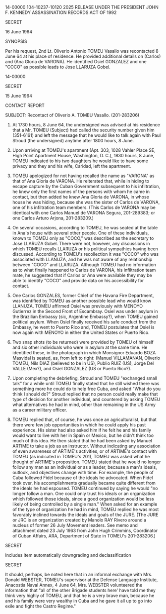 14-00000
104-10237-10120
2025 RELEASE UNDER THE PRESIDENT JOHN F. KENNEDY ASSASSINATION RECORDS ACT OF 1992

SECRET

16 June 1964

SYNOPSIS

Per his request, 2nd Lt. Oliverio Antonio TOMEU Vasallo was recontacted 8 June 64 at his place of residence. He provided additional details on (Carlos) and (Ana Gloria de VARONA). He identified Osiel GONZALEZ and one "COCO" as possible leads to Jose LLARUZA Gobel.

14-00000

SECRET

15 June 1964

CONTACT REPORT

SUBJECT: Recontact of Oliverio A. TOMEU Vasallo. (201-283206)

1. At 1730 hours, 8 June 64, the undersigned was advised at his residence that a Mr. TOMEU (Subject) had called the security number given him (351-6161) and left the message that he would like to talk again with Paul Stroud (the undersigned) anytime after 1800 hours, 8 June.

2. Upon arriving at TOMEU's apartment (Apt. 303, 1028 Vahler Place SE, High Point Apartment House, Washington, D. C.), 1830 hours, 8 June, TOMEU indicated to his two daughters he would like to have some privacy and they and his wife, Caridad, left the apartment.

3. TOMEU apologized for not having recalled the name as "VARONA" as that of Ana Gloria de VARONA. He reiterated that, while in hiding to escape capture by the Cuban Government subsequent to his infiltration, he knew only the first names of the persons with whom he came in contact, but then added he knew Ana Gloria de VARONA, in whose house he was hiding, because she was the sister of Carlos de VARONA, one of his infiltration team members. (This Carlos de VARONA may be identical with one Carlos Manuel de VARONA Segura, 201-289383; or one Carlos Arturo Arjona, 201-283209.)

4. On several occasions, according to TOMEU, he was seated at the table in Ana's house with several other people. One of these individuals, known to TOMEU only as "COCO," was described as the secretary to Jose LLARUZA Gobel. There were not, however, any discussions in which TOMEU recalls LLARUZA or his political sympathies having been discussed. According to TOMEU's recollection it was "COCO" who was associated with LLANUZA, and he was not aware of any relationship between "COCO" and LLARUZA. Although TOMEU had no information as to what finally happened to Carlos de VARONA, his infiltration team mate, he suggested that if Carlos or Ana were available they may be able to identify "COCO" and provide data on his accessibility for contact.

5. One Carlos GONZALES, former Chief of the Havana Fire Department, was identified by TOMEU as another possible lead who would know LLANUZA. TOMEU affirmed Osiel was previously with MENOYO Gutierrez in the Second Front of Escambray. Osiel was under asylum in the Brazilian Embassy (sic, Argentine Embassy?), when TOMEU gained political asylum. When Osiel finally received his safe conduct from the Embassy, he went to Puerto Rico and, TOMEU postulates that Osiel is now again with MENOYO in either the United States or Puerto Rico.

6. Two snap shots (to be returned) were provided by TOMEU of himself and six other individuals who were in asylum at the same time. He identified these, in the photograph in which Monsignor Eduardo BOZA Masvidal is seated, as, from left to right: (Manuel VILLAMANAN, Oliverio TOMEU, Nils DIAZ (believed to be in US), Publio RUIZ (US), Jorge Del VALLE (Mex?), and Osiel GONZALEZ (US or Puerto Rico?).

7. Upon completing the debriefing, Stroud and TOMEU "exchanged small talk" for a while until TOMEU finally stated that he still wished there was something more he could do to help free Cuba, and asked "What do you think I should do?" Stroud replied that no person could really make that type of decision for another individual, and countered by asking TOMEU what alternatives he had in mind, other than remaining in the US Army as a career military officer.

8. TOMEU replied that, of course, he was once an agriculturalist, but that there were few job opportunities in which he could apply his past experience. His sister had also asked him if he felt he and his family would want to live with her in Spain or Mexico, but he didn't think too much of this idea. He then stated that he had been asked by Manuel ARTIME to take a job as an instructor. Without indicating any association of even awareness of ARTIME's activities, or of ARTIME's contact with TOMEU (as indicated in TOMEU's 201), TOMEU was asked what he thought of ARTIME's proposition. TOMEU stated that he would no longer follow any man as an individual or as a leader, because a man's ideals, outlook, and objectives change with time. For example, the people of Cuba followed Fidel because of the ideals he advocated. When Fidel took over, his accomplishments gradually became quite different from the ideals he had espoused. TOMEU continued by saying he would "no longer follow a man. One could only trust his ideals or an organization which followed those ideals, since a good organization would be less likely of being controlled by a single man." When asked for an example of the type of organization he had in mind, TOMEU replied he was most favorably inclined towards the ideals and goals of the JURE. (The JURE or JRC is an organization created by Manolo RAY Rivero around a nucleus of former 26 July Movement leaders. See memo and attachment dated 23 July 1963 from John Hugh Crimmins, Coordinator of Cuban Affairs, ARA, Department of State in TOMEU's 201-283206.)

SECRET

Includes item automatically
downgrading and
declassification

SECRET

It should, perhaps, be noted here that in an informal exchange with Mrs. Donald WEBSTER, TOMEU's supervisor at the Defense Language Institute, Anacostia Naval Annex, 4 June 64, Mrs. WEBSTER volunteered the information that "all of the other Brigade students here' have told me they think very highly of TOMEU, and that he is a very brave man, because he and his family were very wealthy in Cuba and he gave it all up to go into exile and fight the Castro Regime."
